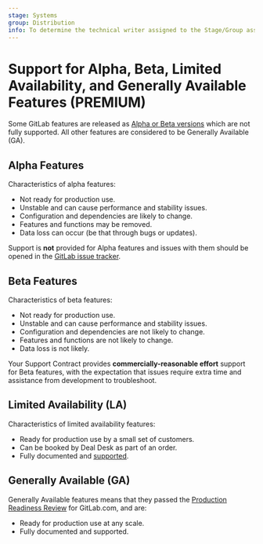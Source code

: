 ```yaml
---
stage: Systems
group: Distribution
info: To determine the technical writer assigned to the Stage/Group associated with this page, see https://about.gitlab.com/handbook/engineering/ux/technical-writing/#assignments
---
```


<!-- any changes made to this page should be reflected in https://about.gitlab.com/support/statement-of-support.html#alpha--beta-features and https://about.gitlab.com/handbook/product/gitlab-the-product/#alpha-beta-ga -->

# Support for Alpha, Beta, Limited Availability, and Generally Available Features **(PREMIUM)**

Some GitLab features are released as [Alpha or Beta versions](https://about.gitlab.com/support/statement-of-support.html#alpha--beta-features) which are not fully supported. All other features are considered to be Generally Available (GA).

## Alpha Features

Characteristics of alpha features:

- Not ready for production use.
- Unstable and can cause performance and stability issues.
- Configuration and dependencies are likely to change.
- Features and functions may be removed.
- Data loss can occur (be that through bugs or updates).

Support is **not** provided for Alpha features and issues with them should be opened in the [GitLab issue tracker](https://gitlab.com/gitlab-org/gitlab/issues).

## Beta Features

Characteristics of beta features:

- Not ready for production use.
- Unstable and can cause performance and stability issues.
- Configuration and dependencies are not likely to change.
- Features and functions are not likely to change.
- Data loss is not likely.

Your Support Contract provides **commercially-reasonable effort** support for Beta features, with the expectation that issues require extra time and assistance from development to troubleshoot.

## Limited Availability (LA)

Characteristics of limited availability features:

- Ready for production use by a small set of customers.
- Can be booked by Deal Desk as part of an order.
- Fully documented and [supported](https://about.gitlab.com/support/statement-of-support/#starter-premium-and-ultimate-users).

## Generally Available (GA)

Generally Available features means that they passed the [Production Readiness Review](https://gitlab.com/gitlab-com/gl-infra/readiness/-/blob/master/.gitlab/issue_templates/production_readiness.md) for GitLab.com, and are:

- Ready for production use at any scale.
- Fully documented and supported.
